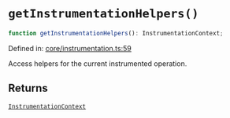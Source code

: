 # `getInstrumentationHelpers()`

```ts
function getInstrumentationHelpers(): InstrumentationContext;
```

Defined in: [core/instrumentation.ts:59](https://github.com/adobe/aio-lib-telemetry/blob/62a2891c310a2377adc467291b72c2e0696970c1/source/core/instrumentation.ts#L59)

Access helpers for the current instrumented operation.

## Returns

[`InstrumentationContext`](../interfaces/InstrumentationContext.md)
